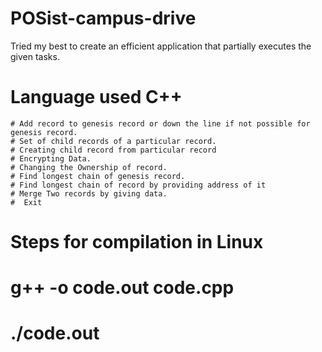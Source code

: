 # POSist-campus-drive
Tried my best to create an efficient application that partially executes the given tasks.
# Language used C++
  	# Add record to genesis record or down the line if not possible for genesis record.
	# Set of child records of a particular record.
	# Creating child record from particular record 
	# Encrypting Data.
	# Changing the Ownership of record. 
	# Find longest chain of genesis record.
	# Find longest chain of record by providing address of it
	# Merge Two records by giving data.
	#  Exit
  
 # Steps for compilation in Linux
 # g++ -o code.out code.cpp
 # ./code.out
 
